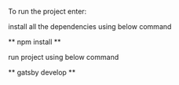 To run the project enter:

install all the dependencies using below command

** npm install **

run project using below command

** gatsby develop **
